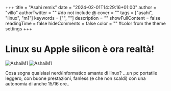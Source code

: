 +++
title = "Asahi remix"
date = "2024-02-01T14:29:16+01:00"
author = "villo"
authorTwitter = "" #do not include @
cover = ""
tags = ["asahi", "linux", "m1"]
keywords = ["", ""]
description = ""
showFullContent = false
readingTime = false
hideComments = false
color = "" #color from the theme settings
+++

# Linux su Apple silicon è ora realtà!


![AshaiM1](/asahiM1.png)
![AshaiM1](/images/asahiM1.png)

Cosa sogna qualsiasi nerd/informatico amante di linux? 
...un pc portatile leggero, con buone prestazioni, fanless (e che non scaldi) con una autonomia di anche 15/16 ore..

